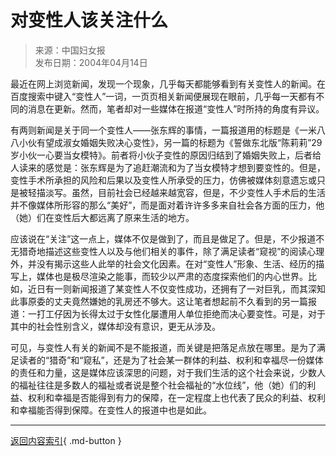 <!-- https://data.transzh.org/backup/对变性人该关注什么.pdf -->

# 对变性人该关注什么

> 来源：中国妇女报  
> 发布日期：2004年04月14日

最近在网上浏览新闻，发现一个现象，几乎每天都能够看到有关变性人的新闻。在百度搜索中键入“变性人”一词，一页页相关新闻便展现在眼前，几乎每一天都有不同的消息在更新。然而，笔者却对一些媒体在报道“变性人”时所持的角度有异议。

有两则新闻是关于同一个变性人——张东辉的事情，一篇报道用的标题是《一米八八小伙有望成淑女婚姻失败决心变性》，另一篇的标题为《誓做东北版“陈莉莉”29岁小伙一心要当女模特》。前者将小伙子变性的原因归结到了婚姻失败上，后者给人读来的感觉是：张东辉是为了追赶潮流和为了当女模特才想到要变性的。但是，变性手术所承担的风险和后果以及变性人所承受的压力，仿佛被媒体刻意遗忘或只是被轻描淡写。虽然，目前社会已经越来越宽容，但是，不少变性人手术后的生活并不像媒体所形容的那么“美好”，而是面对着许许多多来自社会各方面的压力，他（她）们在变性后大都远离了原来生活的地方。

应该说在“关注”这一点上，媒体不仅是做到了，而且是做足了。但是，不少报道不无猎奇地描述这些变性人以及与他们相关的事件，除了满足读者“窥视”的阅读心理外，并没有揭示这些人此举的社会文化因素。在对“变性人”形象、生活、经历的描写上，媒体也是极尽渲染之能事，而较少以严肃的态度探索他们的内心世界。比如，近日有一则新闻报道了某变性人不仅变性成功，还拥有了一对巨乳，而其深知此事原委的丈夫竟然嫌她的乳房还不够大。这让笔者想起前不久看到的另一篇报道：一打工仔因为长得太过于女性化屡遭用人单位拒绝而决心要变性。可是，对于其中的社会性别含义，媒体却没有意识，更无从涉及。

可见，与变性人有关的新闻不是不能报道，而关键是把落足点放在哪里。是为了满足读者的“猎奇”和“窥私”，还是为了社会某一群体的利益、权利和幸福尽一份媒体的责任和力量，这是媒体应该深思的问题，对于我们生活的这个社会来说，少数人的福祉往往是多数人的福祉或者说是整个社会福祉的“水位线”，他（她）们的利益、权利和幸福是否能得到有力的保障，在一定程度上也代表了民众的利益、权利和幸福能否得到保障。在变性人的报道中也是如此。

---

[返回内容索引](../comment/index.md){ .md-button }
